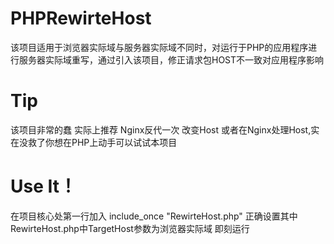 # PHPRewirteHost
该项目适用于浏览器实际域与服务器实际域不同时，对运行于PHP的应用程序进行服务器实际域重写，通过引入该项目，修正请求包HOST不一致对应用程序影响
# Tip
该项目非常的蠢 实际上推荐 Nginx反代一次 改变Host 或者在Nginx处理Host,实在没救了你想在PHP上动手可以试试本项目
# Use It！
在项目核心处第一行加入  include_once "RewirteHost.php"
正确设置其中RewirteHost.php中TargetHost参数为浏览器实际域 即刻运行

